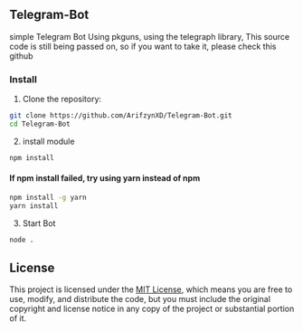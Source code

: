 ## Telegram-Bot

simple Telegram Bot Using pkguns, using the telegraph library,
This source code is still being passed on, so if you want to take it, please check this github

### Install

1. Clone the repository:

```bash
git clone https://github.com/ArifzynXD/Telegram-Bot.git
cd Telegram-Bot
```

2. install module

```bash
npm install
```

#### If npm install failed, try using yarn instead of npm

```bash
npm install -g yarn
yarn install
```

3. Start Bot

```bash
node .
```

## License

This project is licensed under the [MIT License](LICENSE), which means you are free to use, modify, and distribute the code, but you must include the original copyright and license notice in any copy of the project or substantial portion of it.
